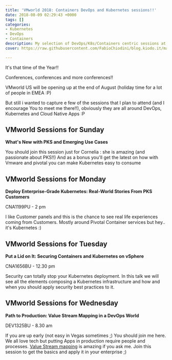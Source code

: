```yaml
---
title: 'VMworld 2018: Containers DevOps and Kubernetes sessions!!'
date: 2018-08-09 02:29:43 +0000
tags: []
categories:
- Kubernetes
- DevOps
- Containers
description: My selection of DevOps/K8s/Containers centric sessions at VMworld
cover: https://raw.githubusercontent.com/FabioChiodini/blog.kiodo.it/master/images/VMworld2018.jpg

---
```

It's that time of the Year!!

Conferences, conferences and more conferences!!

VMworld US will be opening up at the end of August (holiday time for a lot of people in EMEA :P)

But still i wanted to capture e few of the sessions that I plan to attend (and I encourage You to meet me there!!), obviously they are all around DevOps, Kubernetes and Cloud Native Apps :P

## VMworld Sessions for Sunday

**What's New with PKS and Emerging Use Cases**

You should join this session just for Cornelia : she is amazing (and passionate about PKS!!) And as a bonus you'll get the latest on how with Vmware and pivotal you can make Kubernetes easy to consume

## VMworld Sessions for Monday

**Deploy Enterprise-Grade Kubernetes: Real-World Stories From PKS Customers**

CNA1199PU - 2 pm

I like Customer panels and this is the chance to see real life experiences coming from Customers. Mostly around Pivotal Container services but hey.. it's Kubernetes :)

## VMworld Sessions for Tuesday

**Put a Lid on It: Securing Containers and Kubernetes on vSphere**

CNA1656BU - 12.30 pm

Security can totally stop your Kubernetes deployment. In this talk we will see all the elements composing a Kubernetes infrastructure and how and when you should apply security best practices to it.

## VMworld Sessions for Wednesday

**Path to Production: Value Stream Mapping in a DevOps World**

DEV1325BU - 8.30 am

If you are up early (not easy in Vegas sometimes ;) You should join me here. We all love tech but putting Apps in production require people and processes. [Value Stream mapping](https://en.wikipedia.org/wiki/Value_stream_mapping) is amazing if you ask me. Join this session to get the basics and apply it in your enterprise ;)
